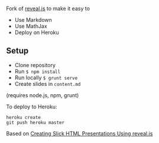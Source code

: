 Fork of [reveal.js](https://github.com/hakimel/reveal.js) to make it easy to

- Use Markdown
- Use MathJax
- Deploy on Heroku

## Setup

- Clone repository
- Run `$ npm install`
- Run locally `$ grunt serve`
- Create slides in `content.md`

(requires node.js, npm, grunt)

To deploy to Heroku:
```
heroku create
git push heroku master
```

Based on [Creating Slick HTML Presentations Using reveal.js](http://www.sitepoint.com/creating-slick-html-presentations-using-reveal-js/)
